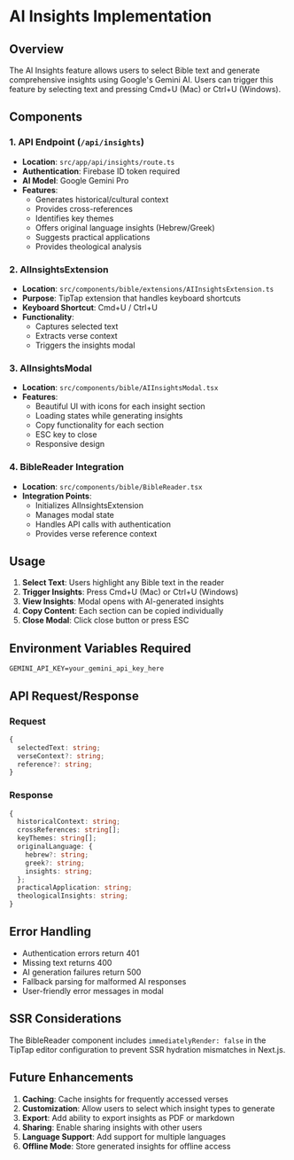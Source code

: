 # AI Insights Implementation

## Overview
The AI Insights feature allows users to select Bible text and generate comprehensive insights using Google's Gemini AI. Users can trigger this feature by selecting text and pressing Cmd+U (Mac) or Ctrl+U (Windows).

## Components

### 1. API Endpoint (`/api/insights`)
- **Location**: `src/app/api/insights/route.ts`
- **Authentication**: Firebase ID token required
- **AI Model**: Google Gemini Pro
- **Features**:
  - Generates historical/cultural context
  - Provides cross-references
  - Identifies key themes
  - Offers original language insights (Hebrew/Greek)
  - Suggests practical applications
  - Provides theological analysis

### 2. AIInsightsExtension
- **Location**: `src/components/bible/extensions/AIInsightsExtension.ts`
- **Purpose**: TipTap extension that handles keyboard shortcuts
- **Keyboard Shortcut**: Cmd+U / Ctrl+U
- **Functionality**:
  - Captures selected text
  - Extracts verse context
  - Triggers the insights modal

### 3. AIInsightsModal
- **Location**: `src/components/bible/AIInsightsModal.tsx`
- **Features**:
  - Beautiful UI with icons for each insight section
  - Loading states while generating insights
  - Copy functionality for each section
  - ESC key to close
  - Responsive design

### 4. BibleReader Integration
- **Location**: `src/components/bible/BibleReader.tsx`
- **Integration Points**:
  - Initializes AIInsightsExtension
  - Manages modal state
  - Handles API calls with authentication
  - Provides verse reference context

## Usage

1. **Select Text**: Users highlight any Bible text in the reader
2. **Trigger Insights**: Press Cmd+U (Mac) or Ctrl+U (Windows)
3. **View Insights**: Modal opens with AI-generated insights
4. **Copy Content**: Each section can be copied individually
5. **Close Modal**: Click close button or press ESC

## Environment Variables Required

```env
GEMINI_API_KEY=your_gemini_api_key_here
```

## API Request/Response

### Request
```typescript
{
  selectedText: string;
  verseContext?: string;
  reference?: string;
}
```

### Response
```typescript
{
  historicalContext: string;
  crossReferences: string[];
  keyThemes: string[];
  originalLanguage: {
    hebrew?: string;
    greek?: string;
    insights: string;
  };
  practicalApplication: string;
  theologicalInsights: string;
}
```

## Error Handling

- Authentication errors return 401
- Missing text returns 400
- AI generation failures return 500
- Fallback parsing for malformed AI responses
- User-friendly error messages in modal

## SSR Considerations

The BibleReader component includes `immediatelyRender: false` in the TipTap editor configuration to prevent SSR hydration mismatches in Next.js.

## Future Enhancements

1. **Caching**: Cache insights for frequently accessed verses
2. **Customization**: Allow users to select which insight types to generate
3. **Export**: Add ability to export insights as PDF or markdown
4. **Sharing**: Enable sharing insights with other users
5. **Language Support**: Add support for multiple languages
6. **Offline Mode**: Store generated insights for offline access
